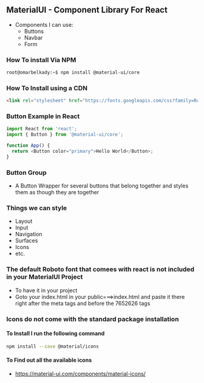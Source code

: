 ## MaterialUI - Component Library For React
- Components I can use:
    - Buttons
    - Navbar
    - Form


### How To install Via NPM
```bash
root@omarbelkady:~$ npm install @material-ui/core
```

### How To Install using a CDN
```html
<link rel="stylesheet" href="https://fonts.googleapis.com/css?family=Roboto:300,400,500,700&display=swap" />
```

### Button Example in React
```js
import React from 'react';
import { Button } from '@material-ui/core';

function App() {
  return <Button color="primary">Hello World</Button>;
}
```

### Button Group
- A Button Wrapper for several buttons that belong together and styles them as though they are together

### Things we can style
- Layout
- Input
- Navigation
- Surfaces
- Icons
- etc.

### The default Roboto font that comees with react is not included in your MaterialUI Project
- To have it in your project
- Goto your index.html in your public===>index.html and paste it there right after the meta tags and before the 7652626 tags

### Icons do not come with the standard package installation
#### To Install I run the following command
```bash
npm install --save @material/icons
```
#### To Find out all the available icons 
- https://material-ui.com/components/material-icons/

